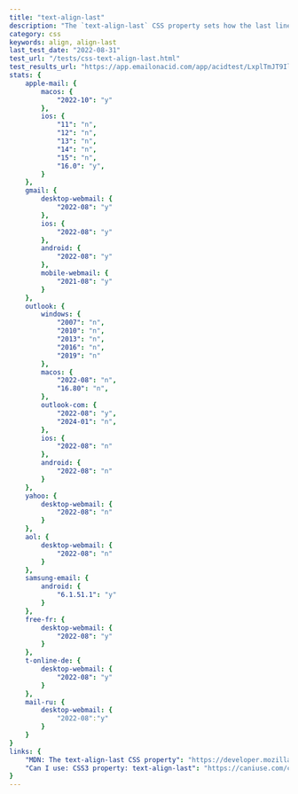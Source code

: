```yaml
---
title: "text-align-last"
description: "The `text-align-last` CSS property sets how the last line of a block or a line right before a forced line break is aligned."
category: css
keywords: align, align-last
last_test_date: "2022-08-31"
test_url: "/tests/css-text-align-last.html"
test_results_url: "https://app.emailonacid.com/app/acidtest/LxplTmJT9Ilq9GUyn8Aq8MVK6EO427qmx1Ic4A7jc7bOJ/list"
stats: {
	apple-mail: {
		macos: {
			"2022-10": "y"
		},
		ios: {
			"11": "n",
			"12": "n",
			"13": "n",
			"14": "n",
			"15": "n",
			"16.0": "y",
		}
	},
	gmail: {
		desktop-webmail: {
			"2022-08": "y"
		},
		ios: {
			"2022-08": "y"
		},
		android: {
			"2022-08": "y"
		},
		mobile-webmail: {
			"2021-08": "y"
		}
	},
	outlook: {
		windows: {
			"2007": "n",
			"2010": "n",
			"2013": "n",
			"2016": "n",
			"2019": "n"
		},
		macos: {
			"2022-08": "n",
			"16.80": "n",
		},
		outlook-com: {
			"2022-08": "y",
			"2024-01": "n",
		},
		ios: {
			"2022-08": "n"
		},
		android: {
			"2022-08": "n"
		}
	},
	yahoo: {
		desktop-webmail: {
			"2022-08": "n"
		}
	},
	aol: {
		desktop-webmail: {
			"2022-08": "n"
		}
	},
	samsung-email: {
		android: {
			"6.1.51.1": "y"
		}
	},
	free-fr: {
		desktop-webmail: {
			"2022-08": "y"
		}
	},
	t-online-de: {
		desktop-webmail: {
			"2022-08": "y"
		}
	},
	mail-ru: {
		desktop-webmail: {
			"2022-08":"y"
		}
	}
}
links: {
	"MDN: The text-align-last CSS property": "https://developer.mozilla.org/en-US/docs/Web/CSS/text-align-last",
	"Can I use: CSS3 property: text-align-last": "https://caniuse.com/css-text-align-last"
}
---
```

